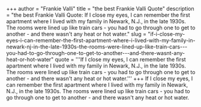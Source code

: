 +++
author = "Frankie Valli"
title = "the best Frankie Valli Quote"
description = "the best Frankie Valli Quote: If I close my eyes, I can remember the first apartment where I lived with my family in Newark, N.J., in the late 1930s. The rooms were lined up like train cars - you had to go through one to get to another - and there wasn't any heat or hot water."
slug = "if-i-close-my-eyes-i-can-remember-the-first-apartment-where-i-lived-with-my-family-in-newark-nj-in-the-late-1930s-the-rooms-were-lined-up-like-train-cars---you-had-to-go-through-one-to-get-to-another---and-there-wasnt-any-heat-or-hot-water"
quote = '''If I close my eyes, I can remember the first apartment where I lived with my family in Newark, N.J., in the late 1930s. The rooms were lined up like train cars - you had to go through one to get to another - and there wasn't any heat or hot water.'''
+++
If I close my eyes, I can remember the first apartment where I lived with my family in Newark, N.J., in the late 1930s. The rooms were lined up like train cars - you had to go through one to get to another - and there wasn't any heat or hot water.
